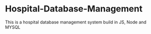 # Hospital-Database-Management
This is a hospital database management system build in JS, Node and MYSQL
